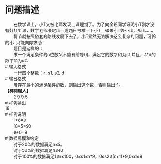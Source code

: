 <div id="pcont1" style="margin-top:20px; display:block;">

# 问题描述

<div class="pdcont">　　在数学课上，小T又被老师发现上课睡觉了。为了向全班同学证明小T刚才没有好好听课，数学老师决定出一道题目刁难一下小T，如果小T答不出，那么……<br/>
　　情节就按照俗套的路线发展下去了，小T显然无法解决这么复杂的问题，可怜的小T只能向你求助：<br/>
　　题目是这样的：<br/>
　　求一个满足条件的n位数A(不能有前导0)，满足它的数字和为s1,并且，A*d的数字和为s2.</div>
# 输入格式

<div class="pdcont">　　一行四个整数：n, s1, s2, d</div>
# 输出格式

<div class="pdcont">　　若存在最小的满足条件的数，则输出这个数，否则输出-1。<br/>
<b>【样例输入】</b><b></b><br/>
　　2 9 9 5</div>
# 样例输出

<div class="pddata">18</div>
# 样例说明

<div class="pdcont">　　1+8=9<br/>
　　18*5=90<br/>
　　9+0=9</div>
# 数据规模和约定

<div class="pdcont">　　对于20%的数据满足n≤5。<br/>
　　对于50%的数据满足n≤40<br/>
　　对于100%的数据满足1≤n≤100，0≤s1≤n*9，0≤s2≤(n+1)*9,0≤d≤9</div>

</div>